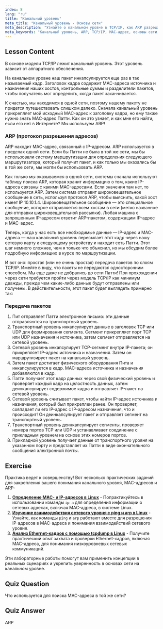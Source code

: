 ```yaml
---
index: 8
lang: "ru"
title: "Канальный уровень"
meta_title: "Канальный уровень - Основы сети"
meta_description: "Узнайте о канальном уровне в TCP/IP, как ARP разрешает MAC-адреса и передачу пакетов. Изучите основы сети с помощью этого руководства по сетям Linux."
meta_keywords: "Канальный уровень, ARP, TCP/IP, MAC-адрес, основы сети, сети Linux, для начинающих, руководство"
---
```


## Lesson Content

В основе модели TCP/IP лежит канальный уровень. Этот уровень зависит от аппаратного обеспечения.

На канальном уровне наш пакет инкапсулируется еще раз в так называемый кадр. Заголовок кадра содержит MAC-адреса источника и назначения наших хостов, контрольные суммы и разделители пакетов, чтобы получатель мог определить, когда пакет заканчивается.

К счастью, мы находимся в одной сети, поэтому нашему пакету не придется путешествовать слишком далеко. Сначала канальный уровень прикрепляет мой исходный MAC-адрес к заголовку кадра, но ему также нужно знать MAC-адрес Патти. Как он это узнает, и как мне его найти, если его нет в Интернете? Мы используем ARP!

### ARP (протокол разрешения адресов)

ARP находит MAC-адрес, связанный с IP-адресом. ARP используется в пределах одной сети. Если бы Патти не была в той же сети, мы бы использовали систему маршрутизации для определения следующего маршрутизатора, который получит пакет, и как только мы оказались бы в той же сети, мы могли бы использовать ARP.

Как только мы оказываемся в одной сети, системы сначала используют таблицу поиска ARP, которая хранит информацию о том, какие IP-адреса связаны с какими MAC-адресами. Если значения там нет, то используется ARP. Затем система отправит широковещательное сообщение в сеть, используя протокол ARP, чтобы выяснить, какой хост имеет IP 10.10.1.4. Широковещательное сообщение — это специальное сообщение, которое отправляется всем хостам в сети (метко названное для отправки широковещательной рассылки). Любая машина с запрошенным IP-адресом ответит ARP-пакетом, содержащим IP-адрес и MAC-адрес.

Теперь, когда у нас есть все необходимые данные — IP-адрес и MAC-адреса — наш канальный уровень пересылает этот кадр через нашу сетевую карту к следующему устройству и находит сеть Патти. Этот шаг немного сложнее, чем я только что объяснил, но мы обсудим более подробную информацию в курсе по маршрутизации.

И вот оно: простая (или не очень простая) передача пакетов по слоям TCP/IP. Имейте в виду, что пакеты не передаются односторонним способом. Мы еще даже не добрались до сети Патти! При прохождении через сети требуется пройти через модель TCP/IP как минимум дважды, прежде чем какие-либо данные будут отправлены или получены. В действительности, этот пакет будет выглядеть примерно так:

### Передача пакетов

1. Пит отправляет Патти электронное письмо: эти данные отправляются на транспортный уровень.
2. Транспортный уровень инкапсулирует данные в заголовок TCP или UDP для формирования сегмента. Сегмент прикрепляет порт TCP или UDP назначения и источника, затем сегмент отправляется на сетевой уровень.
3. Сетевой уровень инкапсулирует TCP-сегмент внутри IP-пакета; он прикрепляет IP-адрес источника и назначения. Затем он маршрутизирует пакет на канальный уровень.
4. Затем пакет достигает физического оборудования Пита и инкапсулируется в кадр. MAC-адреса источника и назначения добавляются в кадр.
5. Патти получает этот кадр данных через свой физический уровень и проверяет каждый кадр на целостность данных, затем деинкапсулирует содержимое кадра и отправляет IP-пакет на сетевой уровень.
6. Сетевой уровень считывает пакет, чтобы найти IP-адрес источника и назначения, который был прикреплен ранее. Он проверяет, совпадает ли его IP-адрес с IP-адресом назначения, что и происходит! Он деинкапсулирует пакет и отправляет сегмент на транспортный уровень.
7. Транспортный уровень деинкапсулирует сегменты, проверяет номера портов TCP или UDP и устанавливает соединение с прикладным уровнем на основе этих номеров портов.
8. Прикладной уровень получает данные от транспортного уровня на указанном порту и представляет их Патти в виде окончательного сообщения электронной почты.

## Exercise

Практика ведет к совершенству! Вот несколько практических заданий для закрепления вашего понимания канального уровня, MAC-адресов и ARP:

1. **[Определение MAC- и IP-адресов в Linux](https://labex.io/ru/labs/linux-identify-mac-and-ip-addresses-in-linux-592731)** - Попрактикуйтесь в использовании команды `ip a` для определения информации о сетевых адресах, включая MAC-адреса, в системе Linux.
2. **[Изучение взаимодействия сетевого уровня с ping и arp в Linux](https://labex.io/ru/labs/linux-explore-network-layer-interaction-with-ping-and-arp-in-linux-592746)** - Узнайте, как команды `ping` и `arp` работают вместе для разрешения IP-адресов в MAC-адреса и понимания взаимодействий сетевого уровня.
3. **[Анализ Ethernet-кадров с помощью tcpdump в Linux](https://labex.io/ru/labs/linux-analyze-ethernet-frames-with-tcpdump-in-linux-592765)** - Получите практический опыт захвата и проверки Ethernet-кадров, включая MAC-адреса, для понимания низкоуровневых сетевых коммуникаций.

Эти лабораторные работы помогут вам применить концепции в реальных сценариях и укрепить уверенность в основах сети на канальном уровне.

## Quiz Question

Что используется для поиска MAC-адреса в той же сети?

## Quiz Answer

ARP
